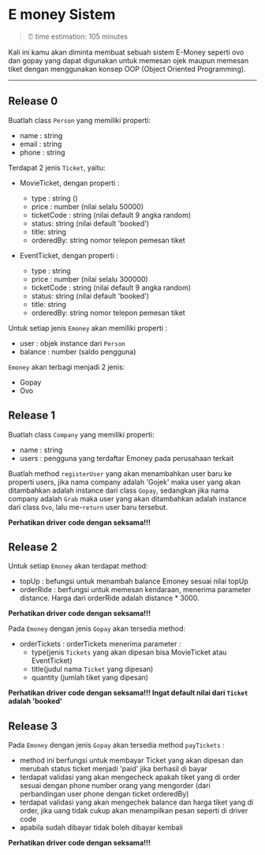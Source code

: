 # E money Sistem
> ⏰ time estimation: 105 minutes

Kali ini kamu akan diminta membuat sebuah sistem E-Money seperti ovo dan gopay yang dapat digunakan untuk memesan ojek maupun memesan tiket dengan menggunakan konsep OOP (Object Oriented Programming).



----



## Release 0

Buatlah class `Person` yang memiliki properti:

- name : string
- email : string
- phone : string

Terdapat 2 jenis `Ticket`, yaitu:
- MovieTicket, dengan properti :
  - type : string ()
  - price : number (nilai selalu 50000)
  - ticketCode : string (nilai default 9 angka random)
  - status: string (nilai default 'booked')
  - title: string
  - orderedBy: string nomor telepon pemesan tiket

- EventTicket, dengan properti :
  - type : string
  - price : number (nilai selalu 300000)
  - ticketCode : string (nilai default 9 angka random)
  - status: string (nilai default 'booked')
  - title: string
  - orderedBy: string nomor telepon pemesan tiket

Untuk setiap jenis `Emoney` akan memiliki properti : 
- user : objek instance dari `Person`
- balance : number (saldo pengguna)

`Emoney` akan terbagi menjadi 2 jenis:
- Gopay
- Ovo

## Release 1 
Buatlah class `Company` yang memiliki properti:

- name : string
- users : pengguna yang terdaftar Emoney
pada perusahaan terkait


Buatlah method `registerUser` yang akan menambahkan user baru ke properti users, jika nama company adalah 'Gojek' maka user yang akan ditambahkan adalah instance dari class `Gopay`, sedangkan jika nama company adalah `Grab`  maka user yang akan ditambahkan adalah instance dari class `Ovo`, lalu me-`return` user baru tersebut.

**Perhatikan driver code dengan seksama!!!**

## Release 2

Untuk setiap `Emoney` akan terdapat method:
- topUp : befungsi untuk menambah balance Emoney sesuai nilai topUp
- orderRide : berfungsi untuk memesan kendaraan, menerima parameter distance. Harga dari orderRide adalah distance * 3000. 

**Perhatikan driver code dengan seksama!!!**

Pada `Emoney` dengan jenis `Gopay` akan tersedia method:
- orderTickets : orderTickets menerima parameter :
  - type(jenis `Tickets` yang akan dipesan bisa MovieTicket atau EventTicket)
  - title(judul nama `Ticket` yang dipesan)
  - quantity (jumlah tiket yang dipesan)

**Perhatikan driver code dengan seksama!!! Ingat default nilai dari `Ticket` adalah 'booked'**


## Release 3

Pada `Emoney` dengan jenis `Gopay` akan tersedia method `payTickets` :
- method ini berfungsi untuk membayar Ticket yang akan dipesan dan merubah status ticket menjadi 'paid' jika berhasil di bayar
- terdapat validasi yang akan mengecheck apakah tiket yang di order sesuai dengan phone number orang yang mengorder (dari perbandingan user phone dengan ticket orderedBy)
- terdapat validasi yang akan mengechek balance dan harga tiket yang di order, jika uang tidak cukup akan menampilkan pesan seperti di driver code
- apabila sudah dibayar tidak boleh dibayar kembali

**Perhatikan driver code dengan seksama!!!**